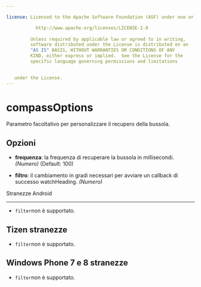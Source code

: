 ```yaml
---

license: Licensed to the Apache Software Foundation (ASF) under one or more contributor license agreements. See the NOTICE file distributed with this work for additional information regarding copyright ownership. The ASF licenses this file to you under the Apache License, Version 2.0 (the "License"); you may not use this file except in compliance with the License. You may obtain a copy of the License at

           http://www.apache.org/licenses/LICENSE-2.0
    
         Unless required by applicable law or agreed to in writing,
         software distributed under the License is distributed on an
         "AS IS" BASIS, WITHOUT WARRANTIES OR CONDITIONS OF ANY
         KIND, either express or implied.  See the License for the
         specific language governing permissions and limitations
    

   under the License.
---
```


# compassOptions

Parametro facoltativo per personalizzare il recupero della bussola.

## Opzioni

*   **frequenza**: la frequenza di recuperare la bussola in millisecondi. *(Numero)* (Default: 100)

*   **filtro**: il cambiamento in gradi necessari per avviare un callback di successo watchHeading. *(Numero)*

Stranezze Android

---

*   `filter`non è supportato.

## Tizen stranezze

*   `filter`non è supportato.

## Windows Phone 7 e 8 stranezze

*   `filter`non è supportato.